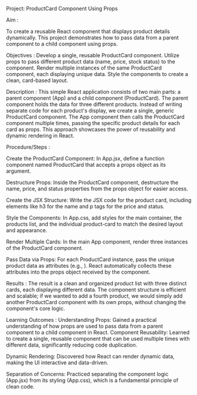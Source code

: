 Project: ProductCard Component Using Props

Aim : 

To create a reusable React component that displays product details dynamically. This project demonstrates how to pass data from a parent component to a child component using props.


Objectives : 
Develop a single, reusable ProductCard component.
Utilize props to pass different product data (name, price, stock status) to the component.
Render multiple instances of the same ProductCard component, each displaying unique data.
Style the components to create a clean, card-based layout.


Description : 
This simple React application consists of two main parts: a parent component (App) and a child component (ProductCard). The parent component holds the data for three different products. Instead of writing separate code for each product's display, we create a single, generic ProductCard component. The App component then calls the ProductCard component multiple times, passing the specific product details for each card as props. This approach showcases the power of reusability and dynamic rendering in React.


Procedure/Steps : 

Create the ProductCard Component: In App.jsx, define a function component named ProductCard that accepts a props object as its argument.

Destructure Props: Inside the ProductCard component, destructure the name, price, and status properties from the props object for easier access.

Create the JSX Structure: Write the JSX code for the product card, including elements like h3 for the name and p tags for the price and status.

Style the Components: In App.css, add styles for the main container, the products list, and the individual product-card to match the desired layout and appearance.

Render Multiple Cards: In the main App component, render three instances of the ProductCard component.

Pass Data via Props: For each ProductCard instance, pass the unique product data as attributes (e.g., <ProductCard name="Wireless Mouse" price="25.99" status="In Stock" />). React automatically collects these attributes into the props object received by the component.


Results : 
The result is a clean and organized product list with three distinct cards, each displaying different data. The component structure is efficient and scalable; if we wanted to add a fourth product, we would simply add another ProductCard component with its own props, without changing the component's core logic.



Learning Outcomes : 
Understanding Props: Gained a practical understanding of how props are used to pass data from a parent component to a child component in React.
Component Reusability: Learned to create a single, reusable component that can be used multiple times with different data, significantly reducing code duplication.

Dynamic Rendering: Discovered how React can render dynamic data, making the UI interactive and data-driven.

Separation of Concerns: Practiced separating the component logic (App.jsx) from its styling (App.css), which is a fundamental principle of clean code.
